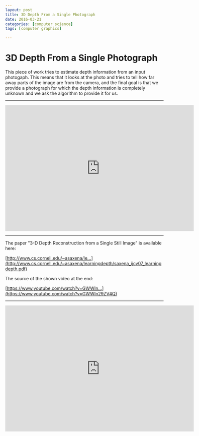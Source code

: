 ```yaml
---
layout: post
title: 3D Depth From a Single Photograph
date: 2016-03-21
categories: [computer science]
tags: [computer graphics]

---
```


# 3D Depth From a Single Photograph

This piece of work tries to estimate depth information from an input photogaph. This means that it looks at the photo and tries to tell how far away parts of the image are from the camera, and the final goal is that we provide a photograph for which the depth information is completely unknown and we ask the algorithm to provide it for us.

---

<iframe width="600" height="400" src="https://www.youtube.com/embed/ZolWxY4f9wc" frameborder="0" allowfullscreen></iframe>

---

The paper "3-D Depth Reconstruction from a Single Still Image" is available here:

[http://www.cs.cornell.edu/~asaxena/le...](http://www.cs.cornell.edu/~asaxena/learningdepth/saxena_ijcv07_learningdepth.pdf)

The source of the shown video at the end:

[https://www.youtube.com/watch?v=GWWIn...](https://www.youtube.com/watch?v=GWWIn29ZV4Q)

---

<iframe width="600" height="400" src="https://www.youtube.com/embed/GWWIn29ZV4Q" frameborder="0" allowfullscreen></iframe>
